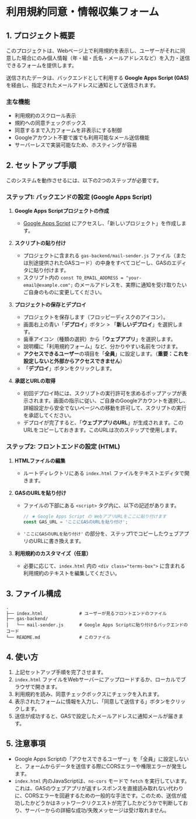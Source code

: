 # 利用規約同意・情報収集フォーム

## 1. プロジェクト概要

このプロジェクトは、Webページ上で利用規約を表示し、ユーザーがそれに同意した場合にのみ個人情報（年・組・氏名・メールアドレスなど）を入力・送信できるフォームを提供します。

送信されたデータは、バックエンドとして利用する **Google Apps Script (GAS)** を経由し、指定されたメールアドレスに通知として送信されます。

### 主な機能

-   利用規約のスクロール表示
-   規約への同意チェックボックス
-   同意するまで入力フォームを非表示にする制御
-   Googleアカウント不要で誰でも利用可能なメール送信機能
-   サーバーレスで実装可能なため、ホスティングが容易

## 2. セットアップ手順

このシステムを動作させるには、以下の2つのステップが必要です。

### ステップ1: バックエンドの設定 (Google Apps Script)

1.  **Google Apps Scriptプロジェクトの作成**
    -   [Google Apps Script](https://script.google.com/home) にアクセスし、「新しいプロジェクト」を作成します。

2.  **スクリプトの貼り付け**
    -   プロジェクトに含まれる `gas-backend/mail-sender.js` ファイル（または別途提供されたGASコード）の中身をすべてコピーし、GASのエディタに貼り付けます。
    -   スクリプト内の `const TO_EMAIL_ADDRESS = "your-email@example.com";` のメールアドレスを、実際に通知を受け取りたいご自身のものに変更してください。

3.  **プロジェクトの保存とデプロイ**
    -   プロジェクトを保存します（フロッピーディスクのアイコン）。
    -   画面右上の青い「**デプロイ**」ボタン > 「**新しいデプロイ**」を選択します。
    -   歯車アイコン（種類の選択）から「**ウェブアプリ**」を選択します。
    -   説明欄に「利用規約フォーム」など、分かりやすい名前をつけます。
    -   **アクセスできるユーザー**の項目を「**全員**」に設定します。（**重要：これを設定しないと外部からアクセスできません**）
    -   「**デプロイ**」ボタンをクリックします。

4.  **承認とURLの取得**
    -   初回デプロイ時には、スクリプトの実行許可を求めるポップアップが表示されます。画面の指示に従い、ご自身のGoogleアカウントを選択し、詳細設定から安全でないページへの移動を許可して、スクリプトの実行を承認してください。
    -   デプロイが完了すると、「**ウェブアプリのURL**」が生成されます。このURLをコピーしておきます。このURLは次のステップで使用します。

### ステップ2: フロントエンドの設定 (HTML)

1.  **HTMLファイルの編集**
    -   ルートディレクトリにある `index.html` ファイルをテキストエディタで開きます。

2.  **GASのURLを貼り付け**
    -   ファイルの下部にある `<script>` タグ内に、以下の記述があります。
        ```javascript
        // ★ Google Apps Script の WebアプリURLをここに貼り付けます
        const GAS_URL = 'ここにGASのURLを貼り付け';
        ```
    -   `'ここにGASのURLを貼り付け'` の部分を、ステップ1でコピーしたウェブアプリのURLに書き換えます。

3.  **利用規約のカスタマイズ（任意）**
    -   必要に応じて、`index.html` 内の `<div class="terms-box">` に含まれる利用規約のテキストを編集してください。

## 3. ファイル構成

```
.
├── index.html              # ユーザーが見るフロントエンドのファイル
├── gas-backend/
│   └── mail-sender.js      # Google Apps Scriptに貼り付けるバックエンドのコード
└── README.md               # このファイル
```

## 4. 使い方

1.  上記セットアップ手順を完了させます。
2.  `index.html` ファイルをWebサーバーにアップロードするか、ローカルでブラウザで開きます。
3.  利用規約を読み、同意チェックボックスにチェックを入れます。
4.  表示されたフォームに情報を入力し、「同意して送信する」ボタンをクリックします。
5.  送信が成功すると、GASで設定したメールアドレスに通知メールが届きます。

## 5. 注意事項

-   Google Apps Scriptの「アクセスできるユーザー」を「全員」に設定しないと、フォームからデータを送信する際にCORSエラーや権限エラーが発生します。
-   `index.html` 内のJavaScriptは、`no-cors` モードで `fetch` を実行しています。これは、GASのウェブアプリが返すレスポンスを直接読み取れない代わりに、CORSエラーを回避するための一般的な手法です。このため、送信が成功したかどうかはネットワークリクエストが完了したかどうかで判断しており、サーバーからの詳細な成功/失敗メッセージは受け取れません。

```
